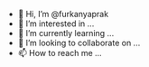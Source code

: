 - 👋 Hi, I’m @furkanyaprak
- 👀 I’m interested in ...
- 🌱 I’m currently learning ...
- 💞️ I’m looking to collaborate on ...
- 📫 How to reach me ...

<!---
furkanyaprak/furkanyaprak is a ✨ special ✨ repository because its `README.md` (this file) appears on your GitHub profile.
You can click the Preview link to take a look at your changes.
--->

